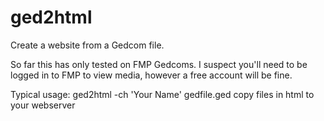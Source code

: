 ged2html
========

Create a website from a Gedcom file.

So far this has only tested on FMP Gedcoms. I suspect you'll need to be logged in to
FMP to view media, however a free account will be fine.

Typical usage:
    ged2html -ch 'Your Name' gedfile.ged
    copy files in html to your webserver
